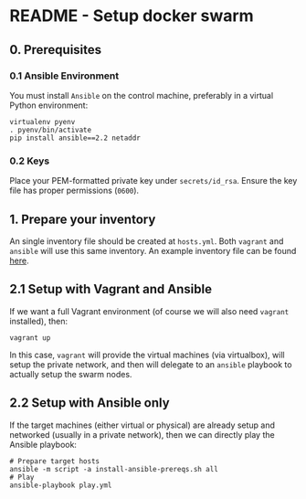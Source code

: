 # README - Setup docker swarm #

## 0. Prerequisites ##

### 0.1 Ansible Environment ###

You must install `Ansible` on the control machine, preferably in a virtual Python environment:

    virtualenv pyenv
    . pyenv/bin/activate
    pip install ansible==2.2 netaddr

### 0.2 Keys ###

Place your PEM-formatted private key under `secrets/id_rsa`. Ensure the key file has proper permissions (`0600`).  

## 1. Prepare your inventory  ##

An single inventory file should be created at `hosts.yml`. Both `vagrant` and `ansible` will use this same inventory.
An example inventory file can be found [here](hosts.yml.example).

## 2.1 Setup with Vagrant and Ansible ##

If we want a full Vagrant environment (of course we will also need `vagrant` installed), then:

    vagrant up

In this case, `vagrant` will provide the virtual machines (via virtualbox), will setup the private network, 
and then will delegate to an `ansible` playbook to actually setup the swarm nodes.

## 2.2 Setup with Ansible only ##

If the target machines (either virtual or physical) are already setup and networked (usually in a private network),
then we can directly play the Ansible playbook:

    # Prepare target hosts
    ansible -m script -a install-ansible-prereqs.sh all
    # Play
    ansible-playbook play.yml

